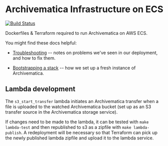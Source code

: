 # Archivematica Infrastructure on ECS

[![Build Status](https://travis-ci.org/wellcomecollection/archivematica-infra.svg?branch=development)](https://travis-ci.org/wellcomecollection/archivematica-infra)

Dockerfiles & Terraform required to run Archivematica on AWS ECS.

You might find these docs helpful:

*   [Troubleshooting](docs/troubleshooting.md) -- notes on problems we've seen in our deployment, and how to fix them.

*   [Bootstrapping a stack](docs/bootstrapping.md) -- how we set up a fresh instance of Archivematica.


## Lambda development

The `s3_start_transfer` lambda initiates an Archivematica transfer when a file is uploaded to the watched Archivematica bucket (set up as an S3 transfer source in the Archivematica storage service).

If changes need to be made to the lambda, it can be tested with `make lambda-test` and then republished to s3 as a zipfile with `make lambda-publish`. A redeployment will be necessary so that Terraform can pick up the newly published lambda zipfile and upload it to the lambda service.
